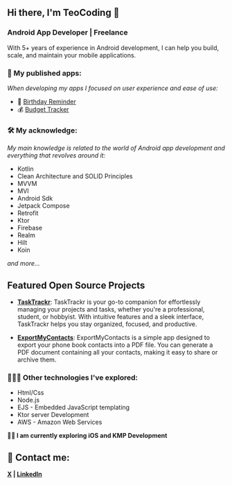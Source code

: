 ## Hi there, I'm TeoCoding 👋
### Android App Developer | Freelance

With 5+ years of experience in Android development, I can help you build, scale, and maintain your mobile applications.

### 📱 My published apps:
*When developing my apps I focused on user experience and ease of use:*
- 🎂 [Birthday Reminder](https://play.google.com/store/apps/details?id=com.apputilose.teo.birthdayremember)
- 💰 [Budget Tracker](https://play.google.com/store/apps/details?id=com.teocoding.budgettracker)

### 🛠️ My acknowledge:
*My main knowledge is related to the world of Android app development and everything that revolves around it:*
- Kotlin
- Clean Architecture and SOLID Principles
- MVVM
- MVI
- Android Sdk
- Jetpack Compose
- Retrofit
- Ktor
- Firebase
- Realm
- Hilt
- Koin

*and more...*
## Featured Open Source Projects
- **[TaskTrackr](https://github.com/teoCoding/TaskTrackr)**:
  TaskTrackr is your go-to companion for effortlessly managing your projects and tasks, whether you're a professional, student, or hobbyist.
  With intuitive features and a sleek interface, TaskTrackr helps you stay organized, focused, and productive.
  
- **[ExportMyContacts](https://github.com/teoCoding/export-my-contacts)**:
  ExportMyContacts is a simple app designed to export your phone book contacts into a PDF file.
  You can generate a PDF document containing all your contacts, making it easy to share or archive them.

### 👨🏻‍💻 Other technologies I've explored:
- Html/Css
- Node.js
- EJS - Embedded JavaScript templating
- Ktor server Development
- AWS - Amazon Web Services

**🏄‍♂️ I am currently exploring iOS and KMP Development**

## 💬 Contact me:

**[X](https://x.com/teo_coding) | [LinkedIn](https://www.linkedin.com/in/teo-coding-0b53951ab/)**


<!--
**teoCoding/teoCoding** is a ✨ _special_ ✨ repository because its `README.md` (this file) appears on your GitHub profile.

Here are some ideas to get you started:

- 🔭 I’m currently working on ...
- 🌱 I’m currently learning ...
- 👯 I’m looking to collaborate on ...
- 🤔 I’m looking for help with ...
- 💬 Ask me about ...
- 📫 How to reach me: ...
- 😄 Pronouns: ...
- ⚡ Fun fact: ...
-->
